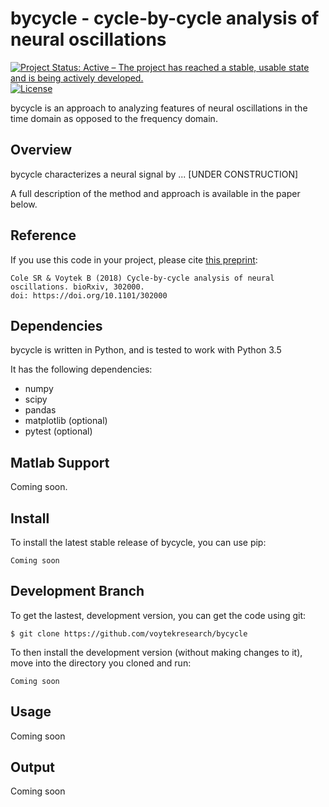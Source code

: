 # bycycle - cycle-by-cycle analysis of neural oscillations

[![Project Status: Active – The project has reached a stable, usable state and is being actively developed.](http://www.repostatus.org/badges/latest/active.svg)](http://www.repostatus.org/#active)
[![License](https://img.shields.io/pypi/l/fooof.svg)](https://opensource.org/licenses/Apache-2.0)

bycycle is an approach to analyzing features of neural oscillations in the time domain as opposed to the frequency domain.

## Overview

bycycle characterizes a neural signal by ... [UNDER CONSTRUCTION]

A full description of the method and approach is available in the paper below.

## Reference

If you use this code in your project, please cite [this preprint](https://www.biorxiv.org/content/early/2018/04/16/302000):

    Cole SR & Voytek B (2018) Cycle-by-cycle analysis of neural oscillations. bioRxiv, 302000.
    doi: https://doi.org/10.1101/302000

## Dependencies

bycycle is written in Python, and is tested to work with Python 3.5

It has the following dependencies:
- numpy
- scipy
- pandas
- matplotlib (optional)
- pytest (optional)

## Matlab Support

Coming soon.

## Install

To install the latest stable release of bycycle, you can use pip:

`Coming soon`

## Development Branch

To get the lastest, development version, you can get the code using git:

`$ git clone https://github.com/voytekresearch/bycycle`

To then install the development version (without making changes to it), move into the directory you cloned and run:

`Coming soon`

## Usage

Coming soon

## Output

Coming soon
